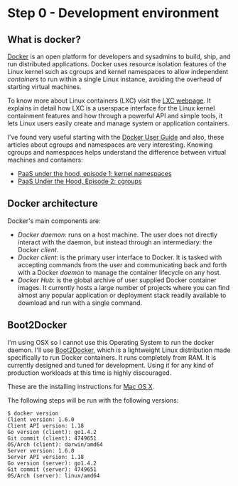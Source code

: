 # Step 0 - Development environment

## What is docker?
[Docker](https://www.docker.com/) is an open platform for developers and sysadmins to build, ship, and run distributed applications. Docker uses resource isolation features of the Linux kernel such as cgroups and kernel namespaces to allow independent _containers_ to run within a single Linux instance, avoiding the overhead of starting virtual machines. 

To know more about Linux containers (LXC) visit the [LXC webpage](https://linuxcontainers.org/lxc/introduction/). It explains in detail how LXC is a userspace interface for the Linux kernel containment features and how through a powerful API and simple tools, it lets Linux users easily create and manage system or application containers. 

I've found very useful starting with the [Docker User Guide](https://docs.docker.com/userguide/) and also, these articles about cgroups and namespaces are very interesting. Knowing cgroups and namespaces helps understand the difference between virtual machines and containers:

* [PaaS under the hood, episode 1: kernel namespaces](http://blog.dotcloud.com/under-the-hood-linux-kernels-on-dotcloud-part)
* [PaaS Under the Hood, Episode 2: cgroups](http://blog.dotcloud.com/kernel-secrets-from-the-paas-garage-part-24-c)

## Docker architecture

Docker's main components are:

* *Docker daemon*: runs on a host machine. The user does not directly interact with the daemon, but instead through an intermediary: the Docker *client*.
* *Docker client*: is the primary user interface to Docker. It is tasked with accepting commands from the user and communicating back and forth with a Docker *daemon* to manage the container lifecycle on any host.
* *Docker Hub*: is the global archive of user supplied Docker container images. It currently hosts a large number of projects where you can find almost any popular application or deployment stack readily available to download and run with a single command.

## Boot2Docker

I'm using OSX so I cannot use this Operating System to run the docker daemon. I'll use [Boot2Docker](https://github.com/boot2docker/boot2docker), which is a lightweight Linux distribution made specifically to run Docker containers. It runs completely from RAM. It is currently designed and tuned for development. Using it for any kind of production workloads at this time is highly discouraged.

These are the installing instructions for [Mac OS X](https://docs.docker.com/installation/mac/).

The following steps will be run with the following versions:
```
$ docker version
Client version: 1.6.0
Client API version: 1.18
Go version (client): go1.4.2
Git commit (client): 4749651
OS/Arch (client): darwin/amd64
Server version: 1.6.0
Server API version: 1.18
Go version (server): go1.4.2
Git commit (server): 4749651
OS/Arch (server): linux/amd64
```


